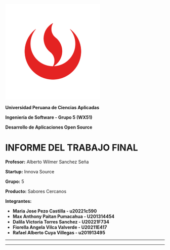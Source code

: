 ![upc logo](images/upc_logo.png)

**Universidad Peruana de Ciencias Aplicadas**

**Ingeniería de Software \- Grupo 5 (WX51)**

**Desarrollo de Aplicaciones Open Source** 

# INFORME DEL TRABAJO FINAL

**Profesor:** Alberto Wilmer Sanchez Seña

**Startup:** Innova Source

**Grupo:** 5

**Producto:** Sabores Cercanos

**Integrantes:**

* **Maria Jose Pezo Castilla \- u20221c590**  
* **Max Anthony Paitan Pumacahua \- U201314454**  
* **Dalila Victoria Torres Sanchez \- U20221F734**  
* **Fiorella Angela Vilca Valverde \- U20211E417**  
* **Rafael Alberto Cuya Villegas \- u201913495**

*****
*****